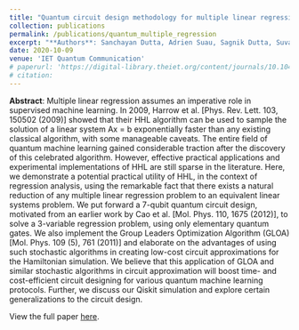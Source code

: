 ```yaml
---
title: "Quantum circuit design methodology for multiple linear regression"
collection: publications
permalink: /publications/quantum_multiple_regression
excerpt: "**Authors**: Sanchayan Dutta, Adrien Suau, Sagnik Dutta, Suvadeep Roy, Bikash K Behera, Prasanta K Panigrahi"
date: 2020-10-09
venue: 'IET Quantum Communication'
# paperurl: 'https://digital-library.theiet.org/content/journals/10.1049/iet-qtc.2020.0013'
# citation:
---
```

**Abstract**: Multiple linear regression assumes an imperative role in supervised machine learning. In 2009, Harrow et al. [Phys. Rev. Lett. 103, 150502 (2009)] showed that their HHL algorithm can be used to sample the solution of a linear system Ax = b exponentially faster than any existing classical algorithm, with some manageable caveats. The entire field of quantum machine learning gained considerable traction after the discovery of this celebrated algorithm. However, effective practical applications and experimental implementations of HHL are still sparse in the literature. Here, we demonstrate a potential practical utility of HHL, in the context of regression analysis, using the remarkable fact that there exists a natural reduction of any multiple linear regression problem to an equivalent linear systems problem. We put forward a 7-qubit quantum circuit design, motivated from an earlier work by Cao et al. [Mol. Phys. 110, 1675 (2012)], to solve a 3-variable regression problem, using only elementary quantum gates. We also implement the Group Leaders Optimization Algorithm (GLOA) [Mol. Phys. 109 (5), 761 (2011)] and elaborate on the advantages of using such stochastic algorithms in creating low-cost circuit approximations for the Hamiltonian simulation. We believe that this application of GLOA and similar stochastic algorithms in circuit approximation will boost time- and cost-efficient circuit designing for various quantum machine learning protocols. Further, we discuss our Qiskit simulation and explore certain generalizations to the circuit design.

View the full paper <a href="https://digital-library.theiet.org/content/journals/10.1049/iet-qtc.2020.0013" target="_blank">here</a>.

